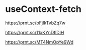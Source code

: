 # useContext-fetch

https://prnt.sc/bFjIkTvbZq7w

https://prnt.sc/11xKYnDtlDIH

https://prnt.sc/MT4NmOpYe9Wd
